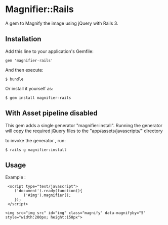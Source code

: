 # Magnifier::Rails


A gem to Magnify the image using jQuery with Rails 3.

## Installation

Add this line to your application's Gemfile:

    gem 'magnifier-rails'

And then execute:

    $ bundle 

Or install it yourself as:

    $ gem install magnifier-rails


## With Asset pipeline disabled

This gem adds a single generator "magnifier:install". Running the generator will copy the required jQuery files to the "app/assets/javascripts/" directory

to invoke the generator , run: 

	$ rails g magnifier:install

## Usage

Example : 

	 <script type="text/javascript">
  		('document').ready(function(){
  			('#img').magnifier();
  		});
 	 </script>

  	<img src="img src" id="img" class="magnify" data-magnifyby="5" style="width:200px; height:150px">



